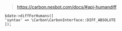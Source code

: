 > https://carbon.nesbot.com/docs/#api-humandiff

```
$date->diffForHumans([
'syntax' => \Carbon\CarbonInterface::DIFF_ABSOLUTE
]);
```

